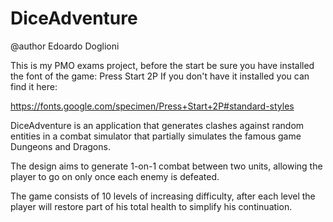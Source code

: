 # DiceAdventure
@author Edoardo Doglioni

This is my PMO exams project, before the start be sure you have installed the font of the game: Press Start 2P
If you don't have it installed you can find it here:

<https://fonts.google.com/specimen/Press+Start+2P#standard-styles>


DiceAdventure is an application that generates clashes against random entities in a combat simulator that partially simulates the famous game Dungeons and Dragons.

The design aims to generate 1-on-1 combat between two units, allowing the player to go on only once each enemy is defeated.

The game consists of 10 levels of increasing difficulty, after each level the player will restore part of his total health to simplify his continuation.

